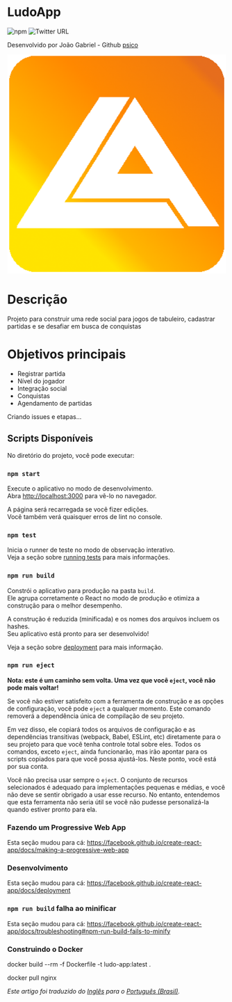 # LudoApp
![npm](https://img.shields.io/npm/v/npm)
![Twitter URL](https://img.shields.io/twitter/url?style=social&url=https%3A%2F%2Ftwitter.com%2Fpsico_jg)

Desenvolvido por João Gabriel - Github [psico](https://github.com/psico)

![Image](public/ludo512.png)

# Descrição
Projeto para construir uma rede social para jogos de tabuleiro, cadastrar partidas e se desafiar em busca de conquistas

# Objetivos principais
* Registrar partida
* Nível do jogador
* Integração social
* Conquistas
* Agendamento de partidas

Criando issues e etapas...

## Scripts Disponíveis

No diretório do projeto, você pode executar:

### `npm start`

Execute o aplicativo no modo de desenvolvimento.<br />
Abra [http://localhost:3000](http://localhost:3000) para vê-lo no navegador.

A página será recarregada se você fizer edições.<br />
Você também verá quaisquer erros de lint no console.

### `npm test`

Inicia o runner de teste no modo de observação interativo.<br />
Veja a seção sobre [running tests](https://facebook.github.io/create-react-app/docs/running-tests) para mais informações.

### `npm run build`

Constrói o aplicativo para produção na pasta `build`.<br />
Ele agrupa corretamente o React no modo de produção e otimiza a construção para o melhor desempenho.

A construção é reduzida (minificada) e os nomes dos arquivos incluem os hashes.<br />
Seu aplicativo está pronto para ser desenvolvido!

Veja a seção sobre [deployment](https://facebook.github.io/create-react-app/docs/deployment) para mais informação.

### `npm run eject`

**Nota: este é um caminho sem volta. Uma vez que você `eject`, você não pode mais voltar!**

Se você não estiver satisfeito com a ferramenta de construção e as opções de configuração, você pode `eject` a qualquer momento. Este comando removerá a dependência única de compilação de seu projeto.

Em vez disso, ele copiará todos os arquivos de configuração e as dependências transitivas (webpack, Babel, ESLint, etc) diretamente para o seu projeto para que você tenha controle total sobre eles. Todos os comandos, exceto `eject`, ainda funcionarão, mas irão apontar para os scripts copiados para que você possa ajustá-los. Neste ponto, você está por sua conta.

Você não precisa usar sempre o `eject`. O conjunto de recursos selecionados é adequado para implementações pequenas e médias, e você não deve se sentir obrigado a usar esse recurso. No entanto, entendemos que esta ferramenta não seria útil se você não pudesse personalizá-la quando estiver pronto para ela.

### Fazendo um Progressive Web App

Esta seção mudou para cá: https://facebook.github.io/create-react-app/docs/making-a-progressive-web-app

### Desenvolvimento

Esta seção mudou para cá: https://facebook.github.io/create-react-app/docs/deployment

### `npm run build` falha ao minificar

Esta seção mudou para cá: https://facebook.github.io/create-react-app/docs/troubleshooting#npm-run-build-fails-to-minify

### Construindo o Docker

docker build --rm -f Dockerfile -t ludo-app:latest .

docker pull nginx

*Este artigo foi traduzido do [Inglês](README.md) para o [Português (Brasil)](README-pt-BR.md).*
